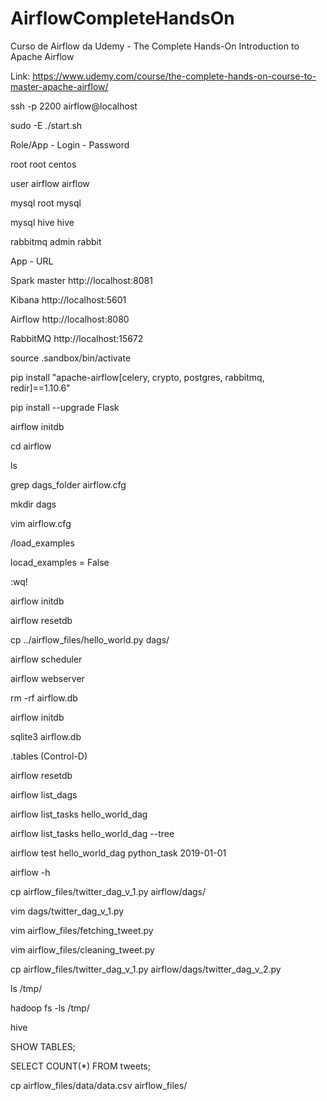 # AirflowCompleteHandsOn
Curso de Airflow da Udemy - The Complete Hands-On Introduction to Apache Airflow

Link: https://www.udemy.com/course/the-complete-hands-on-course-to-master-apache-airflow/


ssh -p 2200 airflow@localhost

sudo -E ./start.sh

Role/App - Login - Password

root root centos

user airflow airflow

mysql root mysql

mysql hive hive

rabbitmq admin rabbit


App - URL

Spark master http://localhost:8081

Kibana http://localhost:5601

Airflow http://localhost:8080

RabbitMQ http://localhost:15672

source .sandbox/bin/activate

pip install "apache-airflow[celery, crypto, postgres, rabbitmq, redir]==1.10.6"

pip install --upgrade Flask

airflow initdb

cd airflow

ls

grep dags_folder airflow.cfg

mkdir dags

vim airflow.cfg

/load_examples

locad_examples = False

:wq!

airflow initdb

airflow resetdb

cp ../airflow_files/hello_world.py dags/


airflow scheduler

airflow webserver


rm -rf airflow.db

airflow initdb

sqlite3 airflow.db

.tables (Control-D)

airflow resetdb


airflow list_dags

airflow list_tasks hello_world_dag

airflow list_tasks hello_world_dag --tree

airflow test hello_world_dag python_task 2019-01-01

airflow -h

cp airflow_files/twitter_dag_v_1.py airflow/dags/

vim dags/twitter_dag_v_1.py

vim airflow_files/fetching_tweet.py

vim airflow_files/cleaning_tweet.py

cp airflow_files/twitter_dag_v_1.py airflow/dags/twitter_dag_v_2.py

ls /tmp/

hadoop fs -ls /tmp/

hive

SHOW TABLES;

SELECT COUNT(*) FROM tweets;

cp airflow_files/data/data.csv airflow_files/
